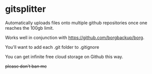 # gitsplitter
Automatically uploads files onto multiple github repositories once one reaches the 100gb limit.

Works well in conjunction with https://github.com/borgbackup/borg.

You'll want to add each .git folder to .gitignore

You can get infinite free cloud storage on Github this way.

~~please don't ban me~~
